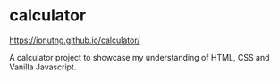 # calculator
https://ionutng.github.io/calculator/

A calculator project to showcase my understanding of HTML, CSS and Vanilla Javascript.
